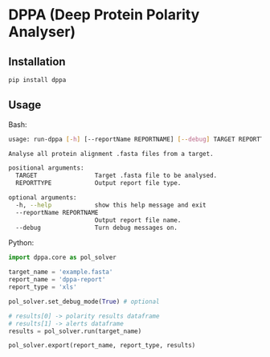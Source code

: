 DPPA (Deep Protein Polarity Analyser)
=================

Installation
-----------------
```bash
pip install dppa
```

Usage
----------------
Bash:
```bash
usage: run-dppa [-h] [--reportName REPORTNAME] [--debug] TARGET REPORTTYPE

Analyse all protein alignment .fasta files from a target.

positional arguments:
  TARGET                Target .fasta file to be analysed.
  REPORTTYPE            Output report file type.

optional arguments:
  -h, --help            show this help message and exit
  --reportName REPORTNAME
                        Output report file name.
  --debug               Turn debug messages on.
```
Python:

```python
import dppa.core as pol_solver

target_name = 'example.fasta'
report_name = 'dppa-report'
report_type = 'xls'

pol_solver.set_debug_mode(True) # optional

# results[0] -> polarity results dataframe
# results[1] -> alerts dataframe
results = pol_solver.run(target_name)

pol_solver.export(report_name, report_type, results)
```